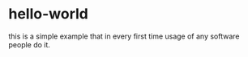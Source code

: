 # hello-world
this is a simple example that in every first time usage of any software people do it.
